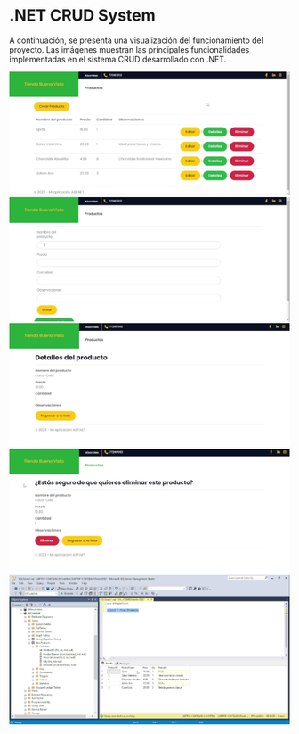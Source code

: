 # .NET CRUD System
A continuación, se presenta una visualización del funcionamiento del proyecto. 
Las imágenes muestran las principales funcionalidades implementadas en el sistema CRUD desarrollado con .NET. 

![](img/NET1.png)
![](img/NET2.png)
![](img/NET3.png)
![](img/NET4.png)
![](img/NET5.png)

